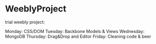 # WeeblyProject
trial weebly project:

Monday:  CSS/DOM
Tuesday: Backbone Models & Views
Wednesday: MongoDB
Thursday: Drag&Drop and Editor
Friday: Cleaning code & beer

